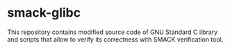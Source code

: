# smack-glibc
This repository contains modified source code of GNU Standard C library and scripts that allow to verify its correctness with SMACK verification tool.
